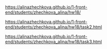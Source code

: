 https://alinazhechkova.github.io/1-front-end/students/zhechkova_alina/hw18/

https://alinazhechkova.github.io/1-front-end/students/zhechkova_alina/hw18/task2.html


https://alinazhechkova.github.io/1-front-end/students/zhechkova_alina/hw18/task3.html
